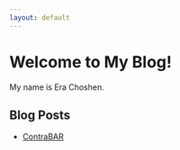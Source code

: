```yaml
---
layout: default
---
```


# Welcome to My Blog!

My name is Era Choshen.

## Blog Posts

- [ContraBAR](posts/2023-05-22-contrabar.md)
